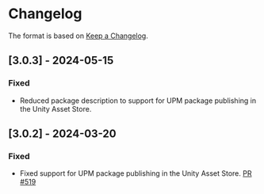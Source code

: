 # Changelog

The format is based on [Keep a Changelog](https://keepachangelog.com/en/1.1.0/).

## [3.0.3] - 2024-05-15

### Fixed

* Reduced package description to support for UPM package publishing in the Unity Asset Store.

## [3.0.2] - 2024-03-20

### Fixed

* Fixed support for UPM package publishing in the Unity Asset Store. [PR #519](https://github.com/MixedRealityToolkit/MixedRealityToolkit-Unity/pull/519)
